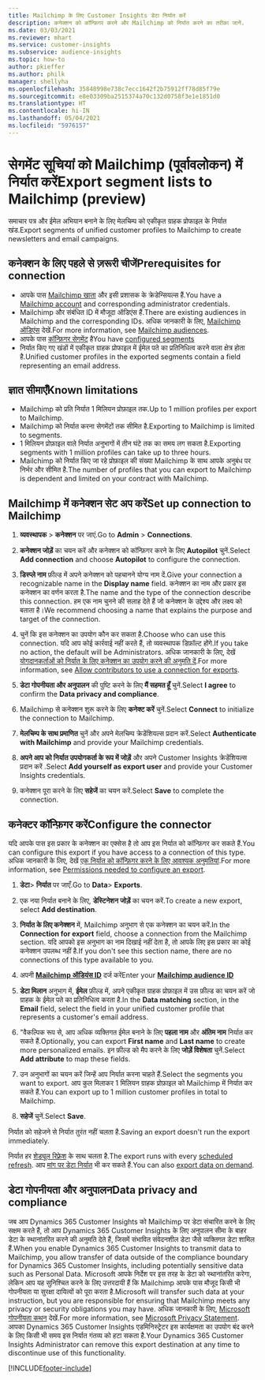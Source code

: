 ```yaml
---
title: Mailchimp के लिए Customer Insights डेटा निर्यात करें
description: कनेक्शन को कॉन्फ़िगर करने और Mailchimp को निर्यात करने का तरीका जानें.
ms.date: 03/03/2021
ms.reviewer: mhart
ms.service: customer-insights
ms.subservice: audience-insights
ms.topic: how-to
author: pkieffer
ms.author: philk
manager: shellyha
ms.openlocfilehash: 35848998e738c7ecc1642f2b75912ff78d85f79e
ms.sourcegitcommit: e8e03309ba2515374a70c132d0758f3e1e1851d0
ms.translationtype: HT
ms.contentlocale: hi-IN
ms.lasthandoff: 05/04/2021
ms.locfileid: "5976157"
---
```

# <a name="export-segment-lists-to-mailchimp-preview"></a><span data-ttu-id="979d1-103">सेगमेंट सूचियां को Mailchimp (पूर्वावलोकन) में निर्यात करें</span><span class="sxs-lookup"><span data-stu-id="979d1-103">Export segment lists to Mailchimp (preview)</span></span>

<span data-ttu-id="979d1-104">समाचार पत्र और ईमेल अभियान बनाने के लिए मेलचिम्प को एकीकृत ग्राहक प्रोफाइल के निर्यात खंड.</span><span class="sxs-lookup"><span data-stu-id="979d1-104">Export segments of unified customer profiles to Mailchimp to create newsletters and email campaigns.</span></span>

## <a name="prerequisites-for-connection"></a><span data-ttu-id="979d1-105">कनेक्शन के लिए पहले से ज़रूरी चीजें</span><span class="sxs-lookup"><span data-stu-id="979d1-105">Prerequisites for connection</span></span>

-   <span data-ttu-id="979d1-106">आपके पास [Mailchimp खाता](https://mailchimp.com/) और इसी प्रशासक के क्रेडेन्सियल्स हैं.</span><span class="sxs-lookup"><span data-stu-id="979d1-106">You have a [Mailchimp account](https://mailchimp.com/) and corresponding administrator credentials.</span></span>
-   <span data-ttu-id="979d1-107">Mailchimp और संबंधित ID में मौजूदा ऑडिएंस हैं.</span><span class="sxs-lookup"><span data-stu-id="979d1-107">There are existing audiences in Mailchimp and the corresponding IDs.</span></span> <span data-ttu-id="979d1-108">अधिक जानकारी के लिए, [Mailchimp ऑडिएंस](https://mailchimp.com/help/create-audience/) देखें.</span><span class="sxs-lookup"><span data-stu-id="979d1-108">For more information, see [Mailchimp audiences](https://mailchimp.com/help/create-audience/).</span></span>
-   <span data-ttu-id="979d1-109">आपके पास [कॉन्फ़िगर सेगमेंट](segments.md) है</span><span class="sxs-lookup"><span data-stu-id="979d1-109">You have [configured segments](segments.md)</span></span>
-   <span data-ttu-id="979d1-110">निर्यात किए गए खंडों में एकीकृत ग्राहक प्रोफाइल में ईमेल पते का प्रतिनिधित्व करने वाला क्षेत्र होता है.</span><span class="sxs-lookup"><span data-stu-id="979d1-110">Unified customer profiles in the exported segments contain a field representing an email address.</span></span>

## <a name="known-limitations"></a><span data-ttu-id="979d1-111">ज्ञात सीमाएँ</span><span class="sxs-lookup"><span data-stu-id="979d1-111">Known limitations</span></span>

- <span data-ttu-id="979d1-112">Mailchimp को प्रति निर्यात 1 मिलियन प्रोफ़ाइल तक.</span><span class="sxs-lookup"><span data-stu-id="979d1-112">Up to 1 million profiles per export to Mailchimp.</span></span>
- <span data-ttu-id="979d1-113">Mailchimp को निर्यात करना सेगमेंटों तक सीमित है.</span><span class="sxs-lookup"><span data-stu-id="979d1-113">Exporting to Mailchimp is limited to segments.</span></span>
- <span data-ttu-id="979d1-114">1 मिलियन प्रोफ़ाइल वाले निर्यात अनुभागों में तीन घंटे तक का समय लग सकता है.</span><span class="sxs-lookup"><span data-stu-id="979d1-114">Exporting segments with 1 million profiles can take up to three hours.</span></span> 
- <span data-ttu-id="979d1-115">Mailchimp को निर्यात किए जा रहे प्रोफ़ाइल की संख्या Mailchimp के साथ आपके अनुबंध पर निर्भर और सीमित है.</span><span class="sxs-lookup"><span data-stu-id="979d1-115">The number of profiles that you can export to Mailchimp is dependent and limited on your contract with Mailchimp.</span></span>

## <a name="set-up-connection-to-mailchimp"></a><span data-ttu-id="979d1-116">Mailchimp में कनेक्शन सेट अप करें</span><span class="sxs-lookup"><span data-stu-id="979d1-116">Set up connection to Mailchimp</span></span>

1. <span data-ttu-id="979d1-117">**व्यवस्थापक** > **कनेक्शन** पर जाएं.</span><span class="sxs-lookup"><span data-stu-id="979d1-117">Go to **Admin** > **Connections**.</span></span>

1. <span data-ttu-id="979d1-118">**कनेक्शन जोड़ें** का चयन करें और कनेक्शन को कॉन्फ़िगर करने के लिए **Autopilot** चुनें.</span><span class="sxs-lookup"><span data-stu-id="979d1-118">Select **Add connection** and choose **Autopilot** to configure the connection.</span></span>

1. <span data-ttu-id="979d1-119">**डिस्प्ले नाम** फ़ील्ड में अपने कनेक्शन को पहचानने योग्य नाम दें.</span><span class="sxs-lookup"><span data-stu-id="979d1-119">Give your connection a recognizable name in the **Display name** field.</span></span> <span data-ttu-id="979d1-120">कनेक्शन का नाम और प्रकार इस कनेक्शन का वर्णन करता है.</span><span class="sxs-lookup"><span data-stu-id="979d1-120">The name and the type of the connection describe this connection.</span></span> <span data-ttu-id="979d1-121">हम एक नाम चुनने की सलाह देते हैं जो कनेक्शन के उद्देश्य और लक्ष्य को बताता है।</span><span class="sxs-lookup"><span data-stu-id="979d1-121">We recommend choosing a name that explains the purpose and target of the connection.</span></span>

1. <span data-ttu-id="979d1-122">चुनें कि इस कनेक्शन का उपयोग कौन कर सकता है.</span><span class="sxs-lookup"><span data-stu-id="979d1-122">Choose who can use this connection.</span></span> <span data-ttu-id="979d1-123">यदि आप कोई कार्रवाई नहीं करते हैं, तो व्यवस्थापक डिफ़ॉल्ट होंगे.</span><span class="sxs-lookup"><span data-stu-id="979d1-123">If you take no action, the default will be Administrators.</span></span> <span data-ttu-id="979d1-124">अधिक जानकारी के लिए, देखें [योगदानकर्ताओं को निर्यात के लिए कनेक्शन का उपयोग करने की अनुमति दें](connections.md#allow-contributors-to-use-a-connection-for-exports).</span><span class="sxs-lookup"><span data-stu-id="979d1-124">For more information, see [Allow contributors to use a connection for exports](connections.md#allow-contributors-to-use-a-connection-for-exports).</span></span>

1. <span data-ttu-id="979d1-125">**डेटा गोपनीयता और अनुपालन** की पुष्टि करने के लिए **मैं सहमत हूँ** चुनें.</span><span class="sxs-lookup"><span data-stu-id="979d1-125">Select **I agree** to confirm the **Data privacy and compliance**.</span></span>

1. <span data-ttu-id="979d1-126">Mailchimp से कनेक्शन शुरू करने के लिए **कनेक्ट करें** चुनें.</span><span class="sxs-lookup"><span data-stu-id="979d1-126">Select **Connect** to initialize the connection to Mailchimp.</span></span>

1. <span data-ttu-id="979d1-127">**मेलचिम्प के साथ प्रमाणित** चुनें और अपने मेलचिम्प क्रेडेंशियल्स प्रदान करें.</span><span class="sxs-lookup"><span data-stu-id="979d1-127">Select **Authenticate with Mailchimp** and provide your Mailchimp credentials.</span></span>

1. <span data-ttu-id="979d1-128">**अपने आप को निर्यात उपयोगकर्ता के रूप में जोड़ें** और अपने Customer Insights क्रेडेंशियल्स प्रदान करें .</span><span class="sxs-lookup"><span data-stu-id="979d1-128">Select **Add yourself as export user** and provide your Customer Insights credentials.</span></span>

1. <span data-ttu-id="979d1-129">कनेक्शन पूरा करने के लिए **सहेजें** का चयन करें.</span><span class="sxs-lookup"><span data-stu-id="979d1-129">Select **Save** to complete the connection.</span></span> 

## <a name="configure-the-connector"></a><span data-ttu-id="979d1-130">कनेक्टर कॉन्फ़िगर करें</span><span class="sxs-lookup"><span data-stu-id="979d1-130">Configure the connector</span></span>

<span data-ttu-id="979d1-131">यदि आपके पास इस प्रकार के कनेक्शन का एक्सेस है तो आप इस निर्यात को कॉन्फ़िगर कर सकते हैं.</span><span class="sxs-lookup"><span data-stu-id="979d1-131">You can configure this export if you have access to a connection of this type.</span></span> <span data-ttu-id="979d1-132">अधिक जानकारी के लिए, देखें [एक निर्यात को कॉन्फ़िगर करने के लिए आवश्यक अनुमतियां](export-destinations.md#set-up-a-new-export).</span><span class="sxs-lookup"><span data-stu-id="979d1-132">For more information, see [Permissions needed to configure an export](export-destinations.md#set-up-a-new-export).</span></span>

1. <span data-ttu-id="979d1-133">**डेटा**> **निर्यात** पर जाएँ.</span><span class="sxs-lookup"><span data-stu-id="979d1-133">Go to **Data**> **Exports**.</span></span>

1. <span data-ttu-id="979d1-134">एक नया निर्यात बनाने के लिए, **डेस्टिनेशन जोड़ें** का चयन करें.</span><span class="sxs-lookup"><span data-stu-id="979d1-134">To create a new export, select **Add destination**.</span></span>

1. <span data-ttu-id="979d1-135">**निर्यात के लिए कनेक्शन** में, Mailchimp अनुभाग से एक कनेक्शन का चयन करें.</span><span class="sxs-lookup"><span data-stu-id="979d1-135">In the **Connection for export** field, choose a connection from the Mailchimp section.</span></span> <span data-ttu-id="979d1-136">यदि आपको इस अनुभाग का नाम दिखाई नहीं देता है, तो आपके लिए इस प्रकार का कोई कनेक्शन उपलब्ध नहीं है.</span><span class="sxs-lookup"><span data-stu-id="979d1-136">If you don't see this section name, there are no connections of this type available to you.</span></span>

1. <span data-ttu-id="979d1-137">अपनी **[Mailchimp ऑडियंस ID](https://mailchimp.com/help/find-audience-id/)** दर्ज करें</span><span class="sxs-lookup"><span data-stu-id="979d1-137">Enter your **[Mailchimp audience ID](https://mailchimp.com/help/find-audience-id/)**</span></span>

3. <span data-ttu-id="979d1-138">**डेटा मिलान** अनुभाग में, **ईमेल** फ़ील्ड में, अपने एकीकृत ग्राहक प्रोफ़ाइल में उस फ़ील्ड का चयन करें जो ग्राहक के ईमेल पते का प्रतिनिधित्व करता है.</span><span class="sxs-lookup"><span data-stu-id="979d1-138">In the **Data matching** section, in the **Email** field, select the field in your unified customer profile that represents a customer's email address.</span></span> 

1. <span data-ttu-id="979d1-139">"वैकल्पिक रूप से, आप अधिक व्यक्तिगत ईमेल बनाने के लिए **पहला नाम** और **अंतिम नाम** निर्यात कर सकते हैं.</span><span class="sxs-lookup"><span data-stu-id="979d1-139">Optionally, you can export **First name** and **Last name** to create more personalized emails.</span></span> <span data-ttu-id="979d1-140">इन फ़ील्ड को मैप करने के लिए **जोड़ें विशेषता** चुनें.</span><span class="sxs-lookup"><span data-stu-id="979d1-140">Select **Add attribute** to map these fields.</span></span>

1. <span data-ttu-id="979d1-141">उन अनुभागों का चयन करें जिन्हें आप निर्यात करना चाहते हैं.</span><span class="sxs-lookup"><span data-stu-id="979d1-141">Select the segments you want to export.</span></span> <span data-ttu-id="979d1-142">आप कुल मिलाकर 1 मिलियन ग्राहक प्रोफ़ाइल को Mailchimp में निर्यात कर सकते हैं.</span><span class="sxs-lookup"><span data-stu-id="979d1-142">You can export up to 1 million customer profiles in total to Mailchimp.</span></span>

1. <span data-ttu-id="979d1-143">**सहेजें** चुनें.</span><span class="sxs-lookup"><span data-stu-id="979d1-143">Select **Save**.</span></span>

<span data-ttu-id="979d1-144">निर्यात को सहेजने से निर्यात तुरंत नहीं चलता है.</span><span class="sxs-lookup"><span data-stu-id="979d1-144">Saving an export doesn't run the export immediately.</span></span>

<span data-ttu-id="979d1-145">निर्यात हर [शेड्यूल रिफ़्रेश](system.md#schedule-tab) के साथ चलता है.</span><span class="sxs-lookup"><span data-stu-id="979d1-145">The export runs with every [scheduled refresh](system.md#schedule-tab).</span></span> <span data-ttu-id="979d1-146">आप [मांग पर डेटा निर्यात](export-destinations.md#run-exports-on-demand) भी कर सकते हैं.</span><span class="sxs-lookup"><span data-stu-id="979d1-146">You can also [export data on demand](export-destinations.md#run-exports-on-demand).</span></span> 

## <a name="data-privacy-and-compliance"></a><span data-ttu-id="979d1-147">डेटा गोपनीयता और अनुपालन</span><span class="sxs-lookup"><span data-stu-id="979d1-147">Data privacy and compliance</span></span>

<span data-ttu-id="979d1-148">जब आप Dynamics 365 Customer Insights को Mailchimp पर डेटा संचारित करने के लिए सक्षम करते हैं, तो आप Dynamics 365 Customer Insights के लिए अनुपालन सीमा के बाहर डेटा के स्थानांतरित करने की अनुमति देते हैं, जिसमें संभावित संवेदनशील डेटा जैसे व्यक्तिगत डेटा शामिल हैं.</span><span class="sxs-lookup"><span data-stu-id="979d1-148">When you enable Dynamics 365 Customer Insights to transmit data to Mailchimp, you allow transfer of data outside of the compliance boundary for Dynamics 365 Customer Insights, including potentially sensitive data such as Personal Data.</span></span> <span data-ttu-id="979d1-149">Microsoft आपके निर्देश पर इस तरह के डेटा को स्थानांतरित करेगा, लेकिन आप यह सुनिश्चित करने के लिए उत्तरदायी हैं कि Mailchimp आपके पास मौजूद किसी भी गोपनीयता या सुरक्षा दायित्वों को पूरा करता है.</span><span class="sxs-lookup"><span data-stu-id="979d1-149">Microsoft will transfer such data at your instruction, but you are responsible for ensuring that Mailchimp meets any privacy or security obligations you may have.</span></span> <span data-ttu-id="979d1-150">अधिक जानकारी के लिए, [Microsoft गोपनीयता कथन](https://go.microsoft.com/fwlink/?linkid=396732) देखें.</span><span class="sxs-lookup"><span data-stu-id="979d1-150">For more information, see [Microsoft Privacy Statement](https://go.microsoft.com/fwlink/?linkid=396732).</span></span>
<span data-ttu-id="979d1-151">आपका Dynamics 365 Customer Insights एडमिनिस्ट्रेटर इस कार्यक्षमता का उपयोग बंद करने के लिए किसी भी समय इस निर्यात गंतव्य को हटा सकता है.</span><span class="sxs-lookup"><span data-stu-id="979d1-151">Your Dynamics 365 Customer Insights Administrator can remove this export destination at any time to discontinue use of this functionality.</span></span>

[!INCLUDE[footer-include](../includes/footer-banner.md)]
